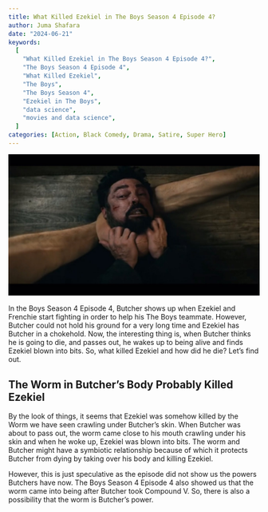 ```yaml
---
title: What Killed Ezekiel in The Boys Season 4 Episode 4?
author: Juma Shafara
date: "2024-06-21"
keywords:
  [
    "What Killed Ezekiel in The Boys Season 4 Episode 4?",
    "The Boys Season 4 Episode 4",
    "What Killed Ezekiel",
    "The Boys",
    "The Boys Season 4",
    "Ezekiel in The Boys",
    "data science",
    "movies and data science",
  ]
categories: [Action, Black Comedy, Drama, Satire, Super Hero]
---
```


![Photo by DATAIDEA](/posts/what-killed-ezekiel-the-boys-season-4-episode-4/ezekiel.jpg)

In the Boys Season 4 Episode 4, Butcher shows up when Ezekiel and Frenchie start fighting in order to help his The Boys teammate. However, Butcher could not hold his ground for a very long time and Ezekiel has Butcher in a chokehold. Now, the interesting thing is, when Butcher thinks he is going to die, and passes out, he wakes up to being alive and finds Ezekiel blown into bits. So, what killed Ezekiel and how did he die? Let’s find out.

## The Worm in Butcher’s Body Probably Killed Ezekiel

By the look of things, it seems that Ezekiel was somehow killed by the Worm we have seen crawling under Butcher’s skin. When Butcher was about to pass out, the worm came close to his mouth crawling under his skin and when he woke up, Ezekiel was blown into bits. The worm and Butcher might have a symbiotic relationship because of which it protects Butcher from dying by taking over his body and killing Ezekiel.

However, this is just speculative as the episode did not show us the powers Butchers have now. The Boys Season 4 Episode 4 also showed us that the worm came into being after Butcher took Compound V. So, there is also a possibility that the worm is Butcher’s power. 